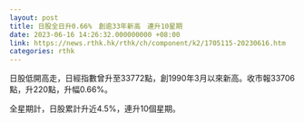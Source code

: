 ```yaml
---
layout: post
title: 日股全日升0.66%　創逾33年新高　連升10星期
date: 2023-06-16 14:26:32.000000000 +08:00
link: https://news.rthk.hk/rthk/ch/component/k2/1705115-20230616.htm
categories: rthk
---
```


日股低開高走，日經指數曾升至33772點，創1990年3月以來新高。收市報33706點，升220點，升幅0.66%。

全星期計，日股累計升近4.5%，連升10個星期。
